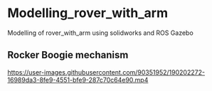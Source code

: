 # Modelling_rover_with_arm
 Modelling of rover_with_arm using solidworks and ROS Gazebo
 
## Rocker Boogie mechanism

https://user-images.githubusercontent.com/90351952/190202272-16989da3-8fe9-4551-bfe9-287c70c64e90.mp4


